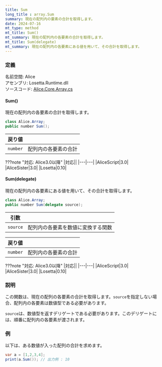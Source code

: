 ```yaml
---
title: Sum
long_title : array.Sum
summary: 現在の配列内の要素の合計を取得します。
date: 2024-07-16
mt_type: method
mt_title: Sum()
mt_summary: 現在の配列内の各要素の合計を取得します。
mt_title: Sum(delegate)
mt_summary: 現在の配列内の各要素にある値を用いて、その合計を取得します。
---
```


### 定義
名前空間: Alice<br/>
アセンブリ: Losetta.Runtime.dll<br/>
ソースコード: [Alice.Core.Array.cs](https://github.com/WSOFT-Project/Losetta/blob/master/Losetta.Runtime/Core/Extension/Alice.Core.Array.cs)

#### Sum()

現在の配列内の各要素の合計を取得します。

```cs title="AliceScript"
class Alice.Array;
public number Sum();
```

|戻り値| |
|-|-|
|`number`|配列内の各要素の合計|

???note "対応: Alice3.0以降"
    |対応||
    |---|---|
    |AliceScript|3.0|
    |AliceSister|3.0|
    |Losetta|0.10|

#### Sum(delegate)

現在の配列内の各要素にある値を用いて、その合計を取得します。

```cs title="AliceScript"
class Alice.Array;
public number Sum(delegate source);
```

|引数| |
|-|-|
|`source`|配列内の各要素を数値に変換する関数|

|戻り値| |
|-|-|
|`number`|配列内の各要素の合計|

???note "対応: Alice3.0以降"
    |対応||
    |---|---|
    |AliceScript|3.0|
    |AliceSister|3.0|
    |Losetta|0.10|

### 説明
この関数は、現在の配列の各要素の合計を取得します。`source`を指定しない場合、配列内の各要素は数値型である必要があります。

`source`は、数値型を返すデリゲートである必要があります。このデリゲートには、順番に配列内の各要素が渡されます。
### 例
以下は、ある数値が入った配列の合計を求めます。

```cs title="AliceScript"
var a = [1,2,3,4];
print(a.Sum()); // 出力例 : 10
```
